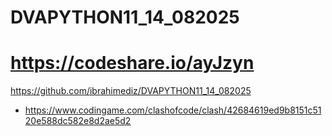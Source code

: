 # DVAPYTHON11_14_082025
# https://codeshare.io/ayJzyn

https://github.com/ibrahimediz/DVAPYTHON11_14_082025


* https://www.codingame.com/clashofcode/clash/42684619ed9b8151c5120e588dc582e8d2ae5d2